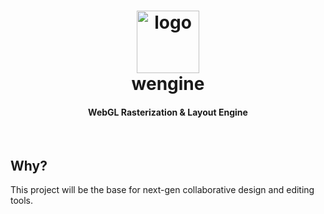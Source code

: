 <h1 align="center">
  <a href="#">
    <img src="https://cdn2.iconfinder.com/data/icons/font-awesome/1792/cube-512.png" alt="logo" width="100px">
  </a>
  <br>
  wengine
</h1>
<h4 align="center">WebGL Rasterization &amp; Layout Engine</h4>
<br>

## Why?

This project will be the base for next-gen collaborative design and editing tools.
